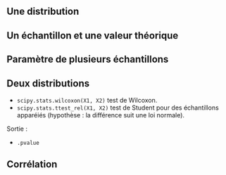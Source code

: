 ## Une distribution


## Un échantillon et une valeur théorique



## Paramètre de plusieurs échantillons



## Deux distributions

* `scipy.stats.wilcoxon(X1, X2)` test de Wilcoxon.
* `scipy.stats.ttest_rel(X1, X2)` test de Student pour des échantillons apparéiés (hypothèse : la différence suit une loi normale).

Sortie :

*  `.pvalue`

## Corrélation
